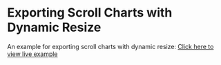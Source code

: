 Exporting Scroll Charts with Dynamic Resize
===
An example for exporting scroll charts with dynamic resize: [Click here to view live example](http://fc.gagansikri.in/workspace/fc-play/js/Exporting-Scroll-Charts-with-Dynamic-Resize/index.html "View Live Example Here")